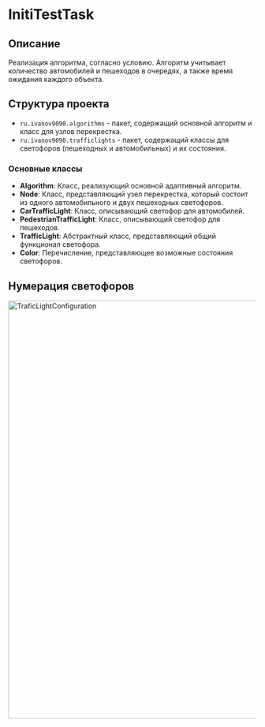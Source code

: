 # InitiTestTask

## Описание

Реализация алгоритма, согласно условию. Алгоритм учитывает количество автомобилей и пешеходов в очередях, а также время ожидания каждого объекта.

## Структура проекта

- `ru.ivanov9090.algorithms` - пакет, содержащий основной алгоритм и класс для узлов перекрестка.
- `ru.ivanov9090.trafficlights` - пакет, содержащий классы для светофоров (пешеходных и автомобильных) и их состояния.

### Основные классы

- **Algorithm**: Класс, реализующий основной адаптивный алгоритм.
- **Node**: Класс, представляющий узел перекрестка, который состоит из одного автомобильного и двух пешеходных светофоров.
- **CarTrafficLight**: Класс, описывающий светофор для автомобилей.
- **PedestrianTrafficLight**: Класс, описывающий светофор для пешеходов.
- **TrafficLight**: Абстрактный класс, представляющий общий функционал светофора.
- **Color**: Перечисление, представляющее возможные состояния светофоров.

## Нумерация светофоров

<img width="848" alt="TraficLightConfiguration" src="https://github.com/Ivanov9090/InitiTestTask/assets/73597484/f18f39f0-d8f9-4f38-96a0-4f66e40611a2">
